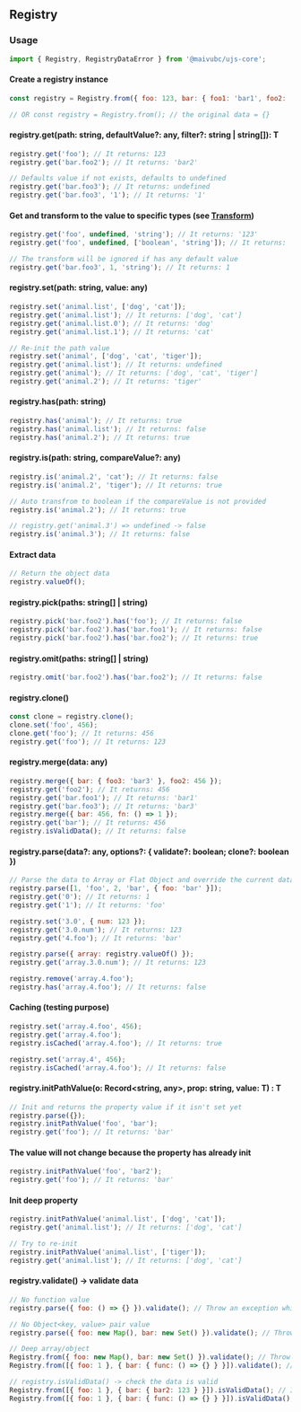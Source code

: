 ## Registry

### Usage

```javascript
import { Registry, RegistryDataError } from '@maivubc/ujs-core';
```

#### Create a registry instance

```javascript
const registry = Registry.from({ foo: 123, bar: { foo1: 'bar1', foo2: 'bar2' } });

// OR const registry = Registry.from(); // the original data = {}
```

#### registry.get<T>(path: string, defaultValue?: any, filter?: string | string[]): T

```javascript
registry.get('foo'); // It returns: 123
registry.get('bar.foo2'); // It returns: 'bar2'

// Defaults value if not exists, defaults to undefined
registry.get('bar.foo3'); // It returns: undefined
registry.get('bar.foo3', '1'); // It returns: '1'
```

#### Get and transform to the value to specific types (see [Transform](Transform.md))

```javascript
registry.get('foo', undefined, 'string'); // It returns: '123'
registry.get('foo', undefined, ['boolean', 'string']); // It returns: 'true'

// The transform will be ignored if has any default value
registry.get('bar.foo3', 1, 'string'); // It returns: 1
```

#### registry.set(path: string, value: any)

```javascript
registry.set('animal.list', ['dog', 'cat']);
registry.get('animal.list'); // It returns: ['dog', 'cat']
registry.get('animal.list.0'); // It returns: 'dog'
registry.get('animal.list.1'); // It returns: 'cat'

// Re-init the path value
registry.set('animal', ['dog', 'cat', 'tiger']);
registry.get('animal.list'); // It returns: undefined
registry.get('animal'); // It returns: ['dog', 'cat', 'tiger']
registry.get('animal.2'); // It returns: 'tiger'
```

#### registry.has(path: string)

```javascript
registry.has('animal'); // It returns: true
registry.has('animal.list'); // It returns: false
registry.has('animal.2'); // It returns: true
```

#### registry.is(path: string, compareValue?: any)

```javascript
registry.is('animal.2', 'cat'); // It returns: false
registry.is('animal.2', 'tiger'); // It returns: true

// Auto transfrom to boolean if the compareValue is not provided
registry.is('animal.2'); // It returns: true

// registry.get('animal.3') => undefined -> false
registry.is('animal.3'); // It returns: false
```

#### Extract data

```javascript
// Return the object data
registry.valueOf();
```

#### registry.pick(paths: string[] | string)

```javascript
registry.pick('bar.foo2').has('foo'); // It returns: false
registry.pick('bar.foo2').has('bar.foo1'); // It returns: false
registry.pick('bar.foo2').has('bar.foo2'); // It returns: true
```

#### registry.omit(paths: string[] | string)

```javascript
registry.omit('bar.foo2').has('bar.foo2'); // It returns: false
```

#### registry.clone()

```javascript
const clone = registry.clone();
clone.set('foo', 456);
clone.get('foo'); // It returns: 456
registry.get('foo'); // It returns: 123
```

#### registry.merge(data: any)

```javascript
registry.merge({ bar: { foo3: 'bar3' }, foo2: 456 });
registry.get('foo2'); // It returns: 456
registry.get('bar.foo1'); // It returns: 'bar1'
registry.get('bar.foo3'); // It returns: 'bar3'
registry.merge({ bar: 456, fn: () => 1 });
registry.get('bar'); // It returns: 456
registry.isValidData(); // It returns: false
```

#### registry.parse(data?: any, options?: { validate?: boolean; clone?: boolean })

```javascript
// Parse the data to Array or Flat Object and override the current data
registry.parse([1, 'foo', 2, 'bar', { foo: 'bar' }]);
registry.get('0'); // It returns: 1
registry.get('1'); // It returns: 'foo'

registry.set('3.0', { num: 123 });
registry.get('3.0.num'); // It returns: 123
registry.get('4.foo'); // It returns: 'bar'

registry.parse({ array: registry.valueOf() });
registry.get('array.3.0.num'); // It returns: 123

registry.remove('array.4.foo');
registry.has('array.4.foo'); // It returns: false
```

#### Caching (testing purpose)

```javascript
registry.set('array.4.foo', 456);
registry.get('array.4.foo');
registry.isCached('array.4.foo'); // It returns: true

registry.set('array.4', 456);
registry.isCached('array.4.foo'); // It returns: false
```

#### registry.initPathValue<T>(o: Record<string, any>, prop: string, value: T) : T

```javascript
// Init and returns the property value if it isn't set yet
registry.parse({});
registry.initPathValue('foo', 'bar');
registry.get('foo'); // It returns: 'bar'
```

#### The value will not change because the property has already init

```javascript
registry.initPathValue('foo', 'bar2');
registry.get('foo'); // It returns: 'bar'
```

#### Init deep property

```javascript
registry.initPathValue('animal.list', ['dog', 'cat']);
registry.get('animal.list'); // It returns: ['dog', 'cat']

// Try to re-init
registry.initPathValue('animal.list', ['tiger']);
registry.get('animal.list'); // It returns: ['dog', 'cat']
```

#### registry.validate() -> validate data

```javascript
// No function value
registry.parse({ foo: () => {} }).validate(); // Throw an exception which instance of RegistryDataError

// No Object<key, value> pair value
registry.parse({ foo: new Map(), bar: new Set() }).validate(); // Throw an exception which instance of RegistryDataError

// Deep array/object
Registry.from({ foo: new Map(), bar: new Set() }).validate(); // Throw an exception which instance of RegistryDataError
Registry.from([{ foo: 1 }, { bar: { func: () => {} } }]).validate(); // Throw an exception which instance of RegistryDataError

// registry.isValidData() -> check the data is valid
Registry.from([{ foo: 1 }, { bar: { bar2: 123 } }]).isValidData(); // It returns: true
Registry.from([{ foo: 1 }, { bar: { func: () => {} } }]).isValidData(); // It returns: false
```
